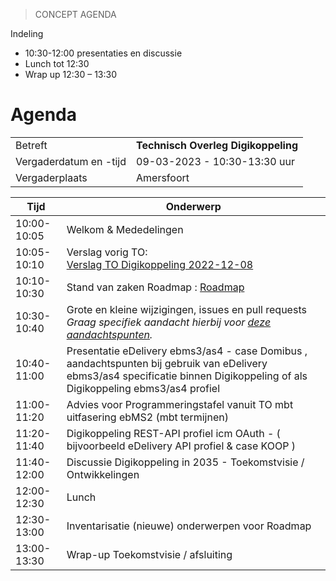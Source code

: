 

> CONCEPT AGENDA

Indeling

*	10:30-12:00 presentaties en discussie
*	Lunch tot 12:30
*	Wrap up 12:30 – 13:30



# Agenda

|  |   |
|------------------------|-------------------------------------|
| Betreft  | **Technisch Overleg Digikoppeling** |
| Vergaderdatum en -tijd | 09-03-2023 - 10:30-13:30 uur  |
| Vergaderplaats  | Amersfoort  |

| Tijd | Onderwerp |
| --- | --- |
| 10:00-10:05 | Welkom & Mededelingen        |    
| 10:05-10:10 | Verslag vorig TO:<br> [Verslag TO Digikoppeling 2022-12-08](https://github.com/Logius-standaarden/Overleg/blob/main/Digikoppeling/2022-12-08/Verslag.md) |   
| 10:10-10:30 | Stand van zaken Roadmap : [Roadmap](https://github.com/Logius-standaarden/Digikoppeling-Algemeen/blob/roadmap_2023/Digikoppeling_Roadmap_2022_2023.md) |
| 10:30-10:40 | Grote en kleine wijzigingen, issues en pull requests <br>_Graag specifiek aandacht hierbij voor [deze aandachtspunten](#aandachtspunten-wijzigingen)._  | 
| 10:40-11:00 |  Presentatie eDelivery ebms3/as4 - case Domibus , aandachtspunten bij gebruik van eDelivery ebms3/as4 specificatie binnen Digikoppeling of als Digikoppeling ebms3/as4 profiel |
| 11:00-11:20 | Advies voor Programmeringstafel vanuit TO mbt uitfasering ebMS2 (mbt termijnen)                    |
| 11:20-11:40 | Digikoppeling REST-API profiel icm OAuth - ( bijvoorbeeld eDelivery API profiel & case KOOP ) |
| 11:40-12:00 | Discussie Digikoppeling in 2035 - Toekomstvisie / Ontwikkelingen |
| 12:00-12:30 | Lunch |
| 12:30-13:00 | Inventarisatie (nieuwe) onderwerpen voor Roadmap |
| 13:00-13:30 | Wrap-up Toekomstvisie / afsluiting |

